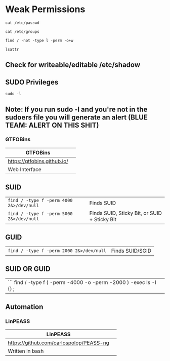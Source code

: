 # Weak Permissions


``` cat /etc/passwd ```

``` cat /etc/groups ```

``` find / -not -type l -perm -o+w ```

``` lsattr ```

## Check for writeable/editable /etc/shadow

## SUDO Privileges

``` sudo -l ```

## Note: If you run sudo -l and you're not in the sudoers file you will generate an alert (BLUE TEAM: ALERT ON THIS SHIT)

### GTFOBins

|GTFOBins||
|--- |--- |
| https://gtfobins.github.io/||
|Web Interface||

## SUID

|||
|--- |--- |
|``` find / -type f -perm 4000 2&>/dev/null ```| Finds SUID|
|``` find / -type f -perm 5000 2&>/dev/null ```| Finds SUID, Sticky Bit, or SUID + Sticky Bit|



## GUID
|||
|--- |--- |
|``` find / -type f -perm 2000 2&>/dev/null ```|Finds SUID/SGID|

## SUID OR GUID

|||
|--- |--- |
|``` find / -type f \( -perm -4000 -o -perm -2000 \) -exec ls -l {} \;||

## Automation

### LinPEASS

|LinPEASS||
|-- |-- |
|https://github.com/carlospolop/PEASS-ng||
|Written in bash||

